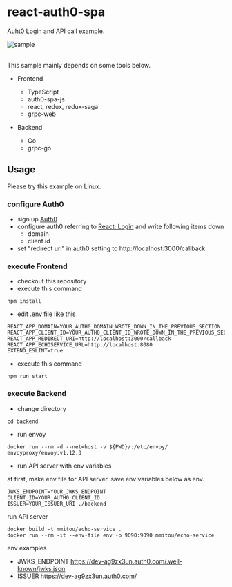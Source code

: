 react-auth0-spa
=============================================================

Auht0 Login and API call example.

![sample](https://user-images.githubusercontent.com/254112/75743456-66b51180-5d54-11ea-84d8-53ac563f88a2.gif)

<br />
This sample mainly depends on some tools below.

- Frontend
	- TypeScript
	- auth0-spa-js
	- react, redux, redux-saga 
	- grpc-web

- Backend
	- Go
	- grpc-go

## Usage

Please try this example on Linux.

### configure Auth0

- sign up [Auth0](https://auth0.com)
- configure auth0 referring to [React: Login](https://auth0.com/docs/quickstart/spa/react/01-login) and write following items down
	- domain
	- client id
- set "redirect uri" in auth0 setting to http://localhost:3000/callback

### execute Frontend

- checkout this repository
- execute this command

```
npm install
```

- edit .env file like this

```
REACT_APP_DOMAIN=YOUR_AUTH0_DOMAIN_WROTE_DOWN_IN_THE_PREVIOUS_SECTION
REACT_APP_CLIENT_ID=YOUR_AUTH0_CLIENT_ID_WROTE_DOWN_IN_THE_PREVIOUS_SECTION
REACT_APP_REDIRECT_URI=http://localhost:3000/callback
REACT_APP_ECHOSERVICE_URL=http://localhost:8080
EXTEND_ESLINT=true
```
- execute this command

```
npm run start
```

### execute Backend

- change directory

```
cd backend
```

- run envoy

```
docker run --rm -d --net=host -v ${PWD}/:/etc/envoy/  envoyproxy/envoy:v1.12.3 
```

- run API server with env variables

at first, make env file for API server.
save env variables below as env.

```
JWKS_ENDPOINT=YOUR_JWKS_ENDPOINT
CLIENT_ID=YOUR_AUTH0_CLIENT_ID
ISSUER=YOUR_ISSUER_URI ./backend
```

run API server
```
docker build -t mmitou/echo-service .
docker run --rm -it --env-file env -p 9090:9090 mmitou/echo-service
```

env examples
- JWKS_ENDPOINT https://dev-ag9zx3un.auth0.com/.well-known/jwks.json
- ISSUER https://dev-ag9zx3un.auth0.com/

